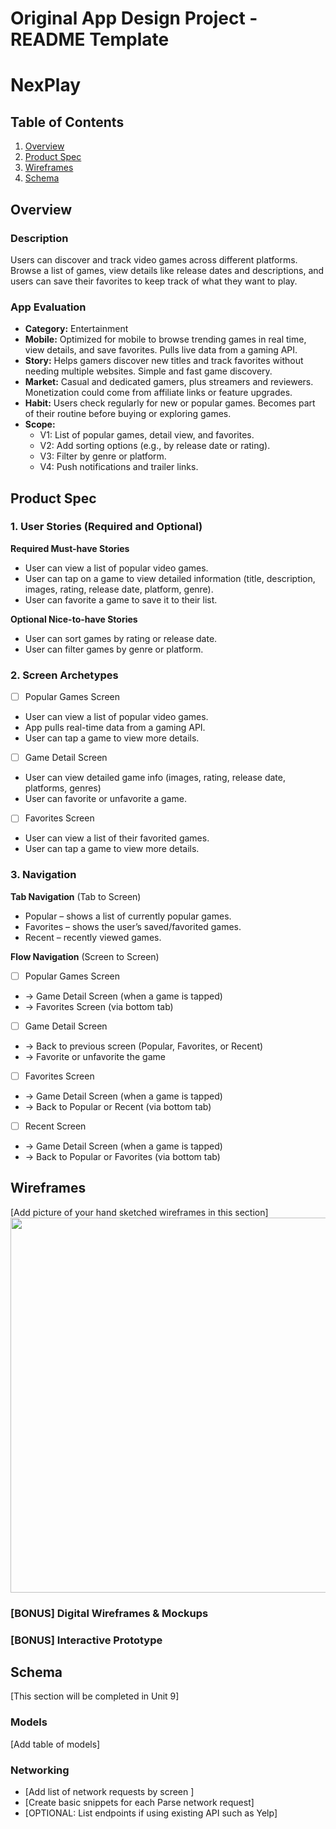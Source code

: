 Original App Design Project - README Template
===

# NexPlay

## Table of Contents

1. [Overview](#Overview)
2. [Product Spec](#Product-Spec)
3. [Wireframes](#Wireframes)
4. [Schema](#Schema)

## Overview

### Description

Users can discover and track video games across different platforms. Browse a list of games, view details like release dates and descriptions, and users can save their favorites to keep track of what they want to play.

### App Evaluation


- **Category:** Entertainment
- **Mobile:** Optimized for mobile to browse trending games in real time, view details, and save favorites. Pulls live data from a gaming API.
- **Story:** Helps gamers discover new titles and track favorites without needing multiple websites. Simple and fast game discovery.
- **Market:** Casual and dedicated gamers, plus streamers and reviewers. Monetization could come from affiliate links or feature upgrades.
- **Habit:** Users check regularly for new or popular games. Becomes part of their routine before buying or exploring games.
- **Scope:** 
    - V1: List of popular games, detail view, and favorites. 
    - V2: Add sorting options (e.g., by release date or rating).
    - V3: Filter by genre or platform. 
    - V4: Push notifications and trailer links. 


## Product Spec

### 1. User Stories (Required and Optional)

**Required Must-have Stories**

* User can view a list of popular video games.
* User can tap on a game to view detailed information (title, description, images, rating, release date, platform, genre).
* User can favorite a game to save it to their list.

**Optional Nice-to-have Stories**

* User can sort games by rating or release date.
* User can filter games by genre or platform.

### 2. Screen Archetypes

- [ ] Popular Games Screen
* User can view a list of popular video games.
* App pulls real-time data from a gaming API.
* User can tap a game to view more details.

- [ ] Game Detail Screen
* User can view detailed game info (images, rating, release date, platforms, genres)
* User can favorite or unfavorite a game.

- [ ] Favorites Screen
* User can view a list of their favorited games.
* User can tap a game to view more details.

### 3. Navigation

**Tab Navigation** (Tab to Screen)

* Popular – shows a list of currently popular games.
* Favorites – shows the user’s saved/favorited games.
* Recent – recently viewed games.

**Flow Navigation** (Screen to Screen)

- [ ] Popular Games Screen
* → Game Detail Screen (when a game is tapped)
* → Favorites Screen (via bottom tab)

- [ ] Game Detail Screen
* → Back to previous screen (Popular, Favorites, or Recent)
* → Favorite or unfavorite the game

- [ ] Favorites Screen
* → Game Detail Screen (when a game is tapped)
* → Back to Popular or Recent (via bottom tab)

- [ ] Recent Screen
* → Game Detail Screen (when a game is tapped)
* → Back to Popular or Favorites (via bottom tab)

## Wireframes

[Add picture of your hand sketched wireframes in this section]
<img src="YOUR_WIREFRAME_IMAGE_URL" width=600>

### [BONUS] Digital Wireframes & Mockups

### [BONUS] Interactive Prototype

## Schema 

[This section will be completed in Unit 9]

### Models

[Add table of models]

### Networking

- [Add list of network requests by screen ]
- [Create basic snippets for each Parse network request]
- [OPTIONAL: List endpoints if using existing API such as Yelp]
